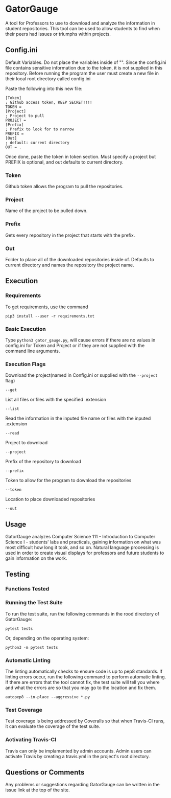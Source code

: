 # GatorGauge

A tool for Professors to use to download and analyze the information in student
repositories. This tool can be used to allow students to find when their peers
had issues or triumphs within projects.

## Config.ini

Default Variables. Do not place the variables inside of "".
Since the config.ini file contains sensitive information due to the token,
it is not supplied in this repository. Before running the program the user must
create a new file in their local root directory called config.ini

Paste the following into this new file:

```
[Token]
; Github access token, KEEP SECRET!!!!
TOKEN =
[Project]
; Project to pull
PROJECT =
[Prefix]
; Prefix to look for to narrow
PREFIX =
[Out]
; default: current directory
OUT = .
```

Once done, paste the token in token section. Must specify a project but PREFIX
is optional, and out defaults to current directory.

### Token

Github token allows the program to pull the repositories.

### Project

Name of the project to be pulled down.

### Prefix

Gets every repository in the project that starts with the prefix.

### Out

Folder to place all of the downloaded repositories inside of. Defaults to
current directory and names the repository the project name.

## Execution

### Requirements

To get requirements, use the command

```
pip3 install --user -r requirements.txt
```

### Basic Execution

Type ```python3 gator_gauge.py```, will cause errors if there are no values in
config.ini for Token and Project or if they are not supplied with the command
line arguments.

### Execution Flags

Download the project(named in Config.ini or supplied with the ```--project``` flag)

```
--get
```

List all files or files with the specified .extension

```
--list
```

Read the information in the inputed file name or files with the inputed .extension

```
--read
```

Project to download

```
--project
```

Prefix of the repository to download

```
--prefix
```

Token to allow for the program to download the repositories

```
--token
```

Location to place downloaded repositories

```
--out
```

## Usage

GatorGauge analyzes Computer Science 111 - Introduction to Computer Science I -
students' labs and practicals, gaining information on what was most difficult
how long it took, and so on. Natural language processing is used in order to
create visual displays for professors and future students to gain information
on the work.

## Testing

### Functions Tested

### Running the Test Suite

To run the test suite, run the following commands in the rood directory of GatorGauge:

```
pytest tests
```

Or, depending on the operating system:

```
python3 -m pytest tests
```

### Automatic Linting

The linting automatically checks to ensure code is up to pep8 standards. If
linting errors occur, run the following command to perform automatic linting. If
there are errors that the tool cannot fix, the test suite will tell you where
and what the errors are so that you may go to the location and fix them.

```
autopep8 --in-place --aggressive *.py
```

### Test Coverage

Test coverage is being addressed by Coveralls so that when Travis-CI runs, it can
evaluate the coverage of the test suite.

### Activating Travis-CI

Travis can only be implamented by admin accounts. Admin users can activate Travis
by creating a travis.yml in the project's root
directory.

## Questions or Comments

Any problems or suggestions regarding GatorGauge can be written in the issue
link at the top of the site.
